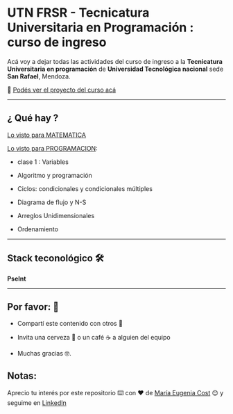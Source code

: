 # UTN FRSR - Tecnicatura Universitaria en Programación : curso de ingreso

Acá voy a dejar todas las actividades del curso de ingreso a la **Tecnicatura Universitaria en programación** de **Universidad Tecnológica nacional** sede **San Rafael**, Mendoza.

:book: [Podés ver el proyecto del curso acá](https://eugenia1984.github.io/UTNFRSR-ingreso/)

---

## ¿ Qué hay ?

[Lo visto para MATEMATICA](https://eugenia1984.github.io/UTNFRSR-ingreso/matematica)


[Lo visto para PROGRAMACION](https://eugenia1984.github.io/UTNFRSR-ingreso/programacion):

- clase 1 : Variables

- Algoritmo y programación

- Ciclos: condicionales y condicionales múltiples

- Diagrama de flujo y N-S

- Arreglos Unidimensionales

- Ordenamiento

---

## Stack teconológico 🛠️

**PseInt**

---


## Por favor: 🎁

- Compartí este contenido con otros 📢

- Invita una cerveza 🍺 o un café ☕ a alguien del equipo

- Muchas gracias 🤓.


## Notas: 

Aprecio tu interés por este repositorio ⌨️ con ❤️ de [María Eugenia Cost](https://github.com/eugenia1984)  😊 y seguime en [LinkedIn](https://www.linkedin.com/in/mar%C3%ADaeugeniacosta/)
